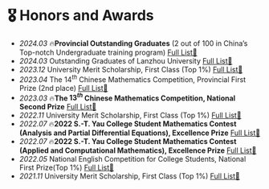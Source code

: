 # 🎖️ Honors and Awards
- *2024.03* 🔥**Provincial Outstanding Graduates** (2 out of 100 in China’s Top-notch Undergraduate training program) [Full List📜](https://job.lzu.edu.cn/ueditor/upload/file/20240313/1710317681484077973.xlsx)
- *2024.03* Outstanding Graduates of Lanzhou University [Full List📜](https://xgb.lzu.edu.cn/xgbnew/upload/files/20240304/a7bb218fa2c1427095c1b713bce08261.xls)
- *2023.12* University Merit Scholarship, First Class (Top 1%) [Full List📜](https://xgb.lzu.edu.cn/upload/news/N20221204222550.xls)
- *2023.04* The $14^{th}$ Chinese Mathematics Competition, Provincial First Prize (2nd place) [Full List📜](https://mp.weixin.qq.com/s/VGF74trx451wKz1KMv5TDQ)
- *2023.03* 🔥**The $13^{th}$ Chinese Mathematics Competition, National Second Prize** [Full List📜](https://mp.weixin.qq.com/s/b7nffSDuIZbPEBOb7eWCVA)
- *2022.11* University Merit Scholarship, First Class (Top 1%) [Full List📜](https://xgb.lzu.edu.cn/xgbnew/upload/files/N20221204222550.xls)
- *2022.07* 🔥**2022 S.-T. Yau College Student Mathematics Contest (Analysis and Partial Differential Equations), Excellence Prize** [Full List📜](http://yau-contest.com/uploads/file/20220811/20220811173216_22765.pdf)
- *2022.07* 🔥**2022 S.-T. Yau College Student Mathematics Contest (Applied and Computational Mathematics), Excellence Prize** [Full List📜](http://yau-contest.com/uploads/file/20220801/20220801162446_69325.pdf)
- *2022.05* National English Competition for College Students, National First Prize(Top 1%) [Full List📜](https://wyy.lzu.edu.cn/wyynew/upload/files/20220525/4c6dfc41d11f444b9eb9cd97c4d08e2e.xlsx)
- *2021.11* University Merit Scholarship, First Class (Top 1%) [Full List📜](https://xgb.lzu.edu.cn/xgbnew/upload/files/N20211118185044.xls)
